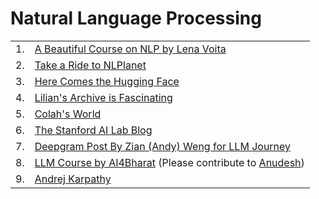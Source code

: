 # Natural Language Processing

|			|				|
|---			|---				|
| 1. | [A Beautiful Course on NLP by Lena Voita](https://lena-voita.github.io/nlp_course.html) |
| 2. | [Take a Ride to NLPlanet](https://www.nlplanet.org/course-practical-nlp/01-intro-to-nlp/01-what-is-nlp) |
| 3. | [Here Comes the Hugging Face](https://huggingface.co/learn/nlp-course/chapter1/1) |
| 4. | [Lilian's Archive is Fascinating](https://lilianweng.github.io/archives/) |
| 5.| [Colah's World](https://colah.github.io/) |
| 6. | [The Stanford AI Lab Blog](https://ai.stanford.edu/blog/nlp/)|
| 7. | [Deepgram Post By Zian (Andy) Weng for LLM Journey](https://deepgram.com/learn/foundational-courses-to-learn-large-language-models#phase-0-theory-and-foundations) |
| 8. | [LLM Course by AI4Bharat](https://courses.ai4bharat.org/collections) (Please contribute to [Anudesh](https://anudesh.ai4bharat.org)) |
| 9. | [Andrej Karpathy](https://www.youtube.com/playlist?list=PLAqhIrjkxbuWI23v9cThsA9GvCAUhRvKZ)

